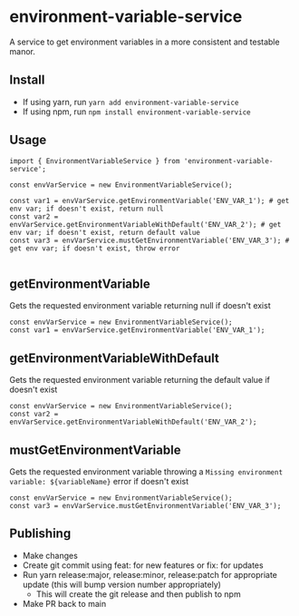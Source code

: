 # environment-variable-service
A service to get environment variables in a more consistent and testable manor.

## Install

  - If using yarn, run `yarn add environment-variable-service` 
  - If using npm, run `npm install environment-variable-service`

## Usage
```
import { EnvironmentVariableService } from 'environment-variable-service';

const envVarService = new EnvironmentVariableService();

const var1 = envVarService.getEnvironmentVariable('ENV_VAR_1'); # get env var; if doesn't exist, return null
const var2 = envVarService.getEnvironmentVariableWithDefault('ENV_VAR_2'); # get env var; if doesn't exist, return default value
const var3 = envVarService.mustGetEnvironmentVariable('ENV_VAR_3'); # get env var; if doesn't exist, throw error


```

## getEnvironmentVariable
Gets the requested environment variable returning null if doesn't exist
```
const envVarService = new EnvironmentVariableService();
const var1 = envVarService.getEnvironmentVariable('ENV_VAR_1'); 
```

## getEnvironmentVariableWithDefault
Gets the requested environment variable returning the default value if doesn't exist
```
const envVarService = new EnvironmentVariableService();
const var2 = envVarService.getEnvironmentVariableWithDefault('ENV_VAR_2');
```

## mustGetEnvironmentVariable
Gets the requested environment variable throwing a `Missing environment variable: ${variableName}` error if doesn't exist
```
const envVarService = new EnvironmentVariableService();
const var3 = envVarService.mustGetEnvironmentVariable('ENV_VAR_3');
```

## Publishing
- Make changes
- Create git commit using feat: for new features or fix: for updates
- Run yarn release:major, release:minor, release:patch for appropriate update (this will bump version number appropriately)
  - This will create the git release and then publish to npm
- Make PR back to main
